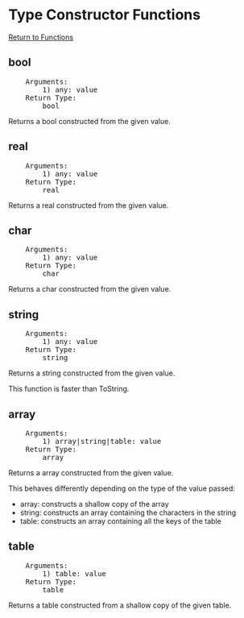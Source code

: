﻿# Type Constructor Functions

[Return to Functions](../functions.html)

## bool
<pre>
    Arguments:
        1) any: value
    Return Type:
        bool
</pre>
Returns a bool constructed from the given value.

## real
<pre>
    Arguments:
        1) any: value
    Return Type:
        real
</pre>
Returns a real constructed from the given value.

## char
<pre>
    Arguments:
        1) any: value
    Return Type:
        char
</pre>
Returns a char constructed from the given value.

## string
<pre>
    Arguments:
        1) any: value
    Return Type:
        string
</pre>
Returns a string constructed from the given value.

This function is faster than ToString.

## array
<pre>
    Arguments:
        1) array|string|table: value
    Return Type:
        array
</pre>
Returns a array constructed from the given value.

This behaves differently depending on the type of the value passed:
- array: constructs a shallow copy of the array
- string: constructs an array containing the characters in the string
- table: constructs an array containing all the keys of the table

## table
<pre>
    Arguments:
        1) table: value
    Return Type:
        table
</pre>
Returns a table constructed from a shallow copy of the given table.